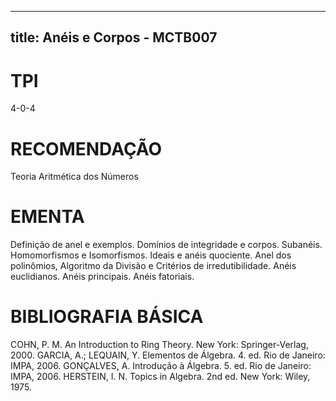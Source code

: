 
---
title: Anéis e Corpos - MCTB007 
---

# TPI

4-0-4

# RECOMENDAÇÃO

Teoria Aritmética dos Números

# EMENTA

Definição de anel e exemplos. Domínios de integridade e corpos. Subanéis. Homomorfismos e Isomorfismos. Ideais e anéis quociente. Anel dos polinômios, Algoritmo da Divisão e Critérios de irredutibilidade. Anéis euclidianos. Anéis principais. Anéis fatoriais.

# BIBLIOGRAFIA BÁSICA

COHN, P. M. An Introduction to Ring Theory. New York: Springer-Verlag, 2000.
GARCIA, A.; LEQUAIN, Y. Elementos de Álgebra. 4. ed. Rio de Janeiro: IMPA, 2006.
GONÇALVES, A. Introdução à Álgebra. 5. ed. Rio de Janeiro: IMPA, 2006.
HERSTEIN, I. N. Topics in Algebra. 2nd ed. New York: Wiley, 1975.
        